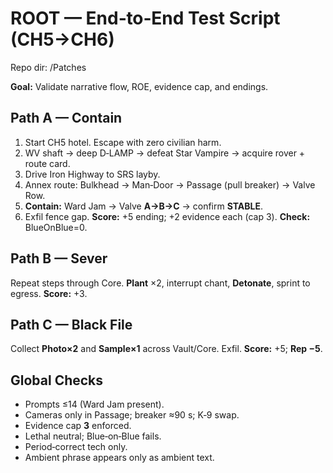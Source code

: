 # ROOT — End‑to‑End Test Script (CH5→CH6)
Repo dir: /Patches

**Goal:** Validate narrative flow, ROE, evidence cap, and endings.

## Path A — Contain
1) Start CH5 hotel. Escape with zero civilian harm.  
2) WV shaft → deep D‑LAMP → defeat Star Vampire → acquire rover + route card.  
3) Drive Iron Highway to SRS layby.  
4) Annex route: Bulkhead → Man‑Door → Passage (pull breaker) → Valve Row.  
5) **Contain:** Ward Jam → Valve **A→B→C** → confirm **STABLE**.  
6) Exfil fence gap. **Score:** +5 ending; +2 evidence each (cap 3). **Check:** BlueOnBlue=0.

## Path B — Sever
Repeat steps through Core. **Plant** ×2, interrupt chant, **Detonate**, sprint to egress. **Score:** +3.

## Path C — Black File
Collect **Photo×2** and **Sample×1** across Vault/Core. Exfil. **Score:** +5; **Rep −5**.

## Global Checks
- Prompts ≤14 (Ward Jam present).  
- Cameras only in Passage; breaker ≈90 s; K‑9 swap.  
- Evidence cap **3** enforced.  
- Lethal neutral; Blue‑on‑Blue fails.  
- Period‑correct tech only.  
- Ambient phrase appears only as ambient text.
